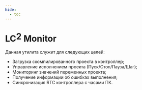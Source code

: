 ```yaml
---
hide:
  - toc
---
```

# <span style="display: inline-block; position: relative;">LC<span style="position: relative; top: -0.25em;">2</span></span> Monitor
Данная утилита служит для следующих целей:  

- Загрузка скомпилированного проекта в контроллер;
- Управление исполнением проекта (Пуск/Стоп/Пауза/Шаг);
- Мониторинг значений переменных проекта;
- Получение информации об ошибках выполнения;
- Синхронизация RTC контроллера с часами ПК.